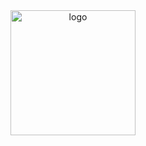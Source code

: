 <div align="center">
    <a href="https://pypi.org/project/poetry-dotenv">
        <img alt="logo" src="https://github.com/volopivoshenko/poetry-dotenv/blob/main/docs/static/assets/logo.svg?raw=True" height=200>
    </a>
</div>
